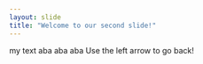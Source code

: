 ```yaml
---
layout: slide
title: "Welcome to our second slide!"
---
```

my text aba aba aba
Use the left arrow to go back!
